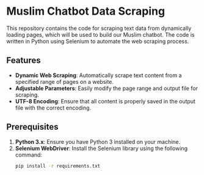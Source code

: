 # Muslim Chatbot Data Scraping

This repository contains the code for scraping text data from dynamically loading pages, which will be used to build our Muslim chatbot. The code is written in Python using Selenium to automate the web scraping process.

## Features

- **Dynamic Web Scraping**: Automatically scrape text content from a specified range of pages on a website.
- **Adjustable Parameters**: Easily modify the page range and output file for scraping.
- **UTF-8 Encoding**: Ensure that all content is properly saved in the output file with the correct encoding.

## Prerequisites

1. **Python 3.x**: Ensure you have Python 3 installed on your machine.
2. **Selenium WebDriver**: Install the Selenium library using the following command:
   ```bash
   pip install -r requirements.txt
   ```
